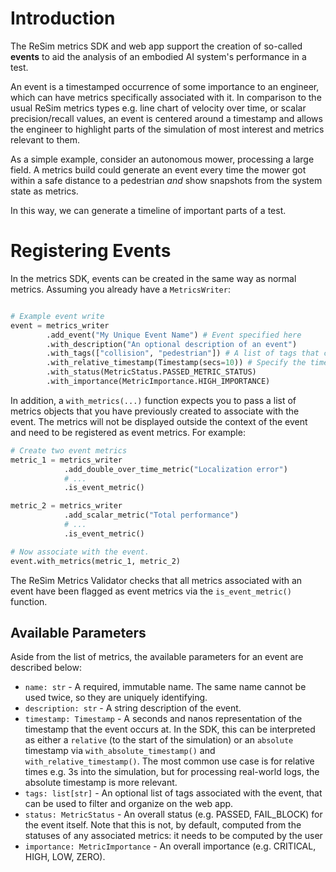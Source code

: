 # Introduction

The ReSim metrics SDK and web app support the creation of so-called **events** to aid the
analysis of an embodied AI system's performance in a test.

An event is a timestamped occurrence of some importance to an engineer, which can have 
metrics specifically associated with it. In comparison to the usual ReSim metrics types e.g. 
line chart of velocity over time, or scalar precision/recall values, an event is centered 
around a timestamp and allows the engineer to highlight parts of the simulation of most 
interest and metrics relevant to them.

As a simple example, consider an autonomous mower, processing a large field. A metrics build
could generate an event every time the mower got within a safe distance to a pedestrian
*and* show snapshots from the system state as metrics.

In this way, we can generate a timeline of important parts of a test.

# Registering Events

In the metrics SDK, events can be created in the same way as normal metrics. Assuming
you already have a `MetricsWriter`:

```python

# Example event write
event = metrics_writer
        .add_event("My Unique Event Name") # Event specified here
        .with_description("An optional description of an event")
        .with_tags(["collision", "pedestrian"]) # A list of tags that can be used to categorize the event 
        .with_relative_timestamp(Timestamp(secs=10)) # Specify the timestamp in your simulation that the event occurs
        .with_status(MetricStatus.PASSED_METRIC_STATUS)
        .with_importance(MetricImportance.HIGH_IMPORTANCE)
```

In addition, a `with_metrics(...)` function expects you to pass a list of metrics objects that 
you have previously created to associate with the event. The metrics will not be displayed outside 
the context of the event and need to be registered as event metrics. For example:

```python
# Create two event metrics
metric_1 = metrics_writer
            .add_double_over_time_metric("Localization error")
            # ...
            .is_event_metric()

metric_2 = metrics_writer
            .add_scalar_metric("Total performance")
            # ...
            .is_event_metric()

# Now associate with the event.
event.with_metrics(metric_1, metric_2)
```

The ReSim Metrics Validator checks that all metrics associated with an event have been flagged as event metrics
via the `is_event_metric()` function.

## Available Parameters

Aside from the list of metrics, the available parameters for an event are described below:

- `name: str` - A required, immutable name. The same name cannot be used twice, so they are uniquely identifying.
- `description: str` - A string description of the event.
- `timestamp: Timestamp` - A seconds and nanos representation of the timestamp that the event occurs at. In the SDK, this
can be interpreted as either a `relative` (to the start of the simulation) or an `absolute` timestamp via `with_absolute_timestamp()`
and `with_relative_timestamp()`. The most common use case is for relative times e.g. 3s into the simulation, but for processing
real-world logs, the absolute timestamp is more relevant.
- `tags: list[str]` - An optional list of tags associated with the event, that can be used to filter and organize on the web app.
- `status: MetricStatus` - An overall status (e.g. PASSED, FAIL_BLOCK) for the event itself. Note that this is not, by default, computed from
the statuses of any associated metrics: it needs to be computed by the user
- `importance: MetricImportance` - An overall importance (e.g. CRITICAL, HIGH, LOW, ZERO).
